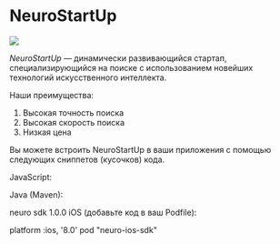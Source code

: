 # NeuroStartUp

![](https://camo.githubusercontent.com/c6727c717cad1e4820481abb87524f90782445c5/68747470733a2f2f692e696d6775722e636f6d2f495a4f525769492e706e67)

*NeuroStartUp* — динамически развивающийся стартап, специализирующийся на поиске с использованием новейших технологий искусственного интеллекта.

Наши преимущества:
1. Высокая точность поиска
1. Высокая скорость поиска
1. Низкая цена

Вы можете встроить NeuroStartUp в ваши приложения с помощью следующих сниппетов (кусочков) кода.

JavaScript:

<script src="https://localhost/neuro.sdk.min.js"></script>
Java (Maven):

<dependency>
  <groupId>neuro</groupId>
  <artifactId>sdk</artifactId>
  <version>1.0.0</version>
</dependency>
iOS (добавьте код в ваш Podfile):

platform :ios, '8.0'
pod "neuro-ios-sdk"


